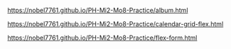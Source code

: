 https://nobel7761.github.io/PH-Mi2-Mo8-Practice/album.html

https://nobel7761.github.io/PH-Mi2-Mo8-Practice/calendar-grid-flex.html

https://nobel7761.github.io/PH-Mi2-Mo8-Practice/flex-form.html
